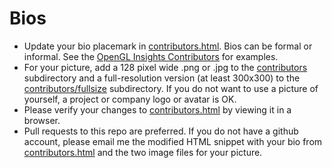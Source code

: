 Bios
====

* Update your bio placemark in [contributors.html](https://github.com/WebGLInsights/WebGLInsights.github.io/blob/master/contributors.html). Bios can be formal or informal.  See the [OpenGL Insights Contributors](http://openglinsights.com/contributors.html) for examples.
* For your picture, add a 128 pixel wide .png or .jpg to the [contributors](https://github.com/WebGLInsights/WebGLInsights.github.io/tree/master/contributors) subdirectory and a full-resolution version (at least 300x300) to the [contributors/fullsize](https://github.com/WebGLInsights/WebGLInsights.github.io/tree/master/contributors/fullsize) subdirectory.  If you do not want to use a picture of yourself, a project or company logo or avatar is OK.
* Please verify your changes to [contributors.html](https://github.com/WebGLInsights/WebGLInsights.github.io/blob/master/contributors.html) by viewing it in a browser.
* Pull requests to this repo are preferred.  If you do not have a github account, please email me the modified HTML snippet with your bio from [contributors.html](https://github.com/WebGLInsights/WebGLInsights.github.io/blob/master/contributors.html) and the two image files for your picture.
